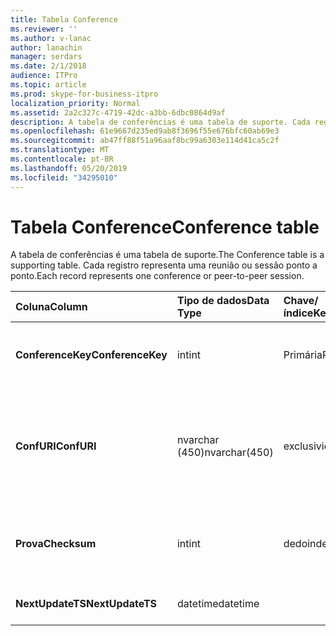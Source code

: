 ```yaml
---
title: Tabela Conference
ms.reviewer: ''
ms.author: v-lanac
author: lanachin
manager: serdars
ms.date: 2/1/2018
audience: ITPro
ms.topic: article
ms.prod: skype-for-business-itpro
localization_priority: Normal
ms.assetid: 2a2c327c-4719-42dc-a3bb-6dbc0864d9af
description: A tabela de conferências é uma tabela de suporte. Cada registro representa uma reunião ou sessão ponto a ponto.
ms.openlocfilehash: 61e9667d235ed9ab8f3696f55e676bfc60ab69e3
ms.sourcegitcommit: ab47ff88f51a96aaf8bc99a6303e114d41ca5c2f
ms.translationtype: MT
ms.contentlocale: pt-BR
ms.lasthandoff: 05/20/2019
ms.locfileid: "34295010"
---
```

# <a name="conference-table"></a><span data-ttu-id="27563-104">Tabela Conference</span><span class="sxs-lookup"><span data-stu-id="27563-104">Conference table</span></span>
 
<span data-ttu-id="27563-105">A tabela de conferências é uma tabela de suporte.</span><span class="sxs-lookup"><span data-stu-id="27563-105">The Conference table is a supporting table.</span></span> <span data-ttu-id="27563-106">Cada registro representa uma reunião ou sessão ponto a ponto.</span><span class="sxs-lookup"><span data-stu-id="27563-106">Each record represents one conference or peer-to-peer session.</span></span>
  
|<span data-ttu-id="27563-107">**Coluna**</span><span class="sxs-lookup"><span data-stu-id="27563-107">**Column**</span></span>|<span data-ttu-id="27563-108">**Tipo de dados**</span><span class="sxs-lookup"><span data-stu-id="27563-108">**Data Type**</span></span>|<span data-ttu-id="27563-109">**Chave/índice**</span><span class="sxs-lookup"><span data-stu-id="27563-109">**Key/Index**</span></span>|<span data-ttu-id="27563-110">**Detalhes**</span><span class="sxs-lookup"><span data-stu-id="27563-110">**Details**</span></span>|
|:-----|:-----|:-----|:-----|
|<span data-ttu-id="27563-111">**ConferenceKey**</span><span class="sxs-lookup"><span data-stu-id="27563-111">**ConferenceKey**</span></span> <br/> |<span data-ttu-id="27563-112">int</span><span class="sxs-lookup"><span data-stu-id="27563-112">int</span></span>  <br/> |<span data-ttu-id="27563-113">Primária</span><span class="sxs-lookup"><span data-stu-id="27563-113">Primary</span></span>  <br/> |<span data-ttu-id="27563-114">Número exclusivo que identifica esse registro de conferência.</span><span class="sxs-lookup"><span data-stu-id="27563-114">Unique number identifying this conference record.</span></span>  <br/> |
|<span data-ttu-id="27563-115">**ConfURI**</span><span class="sxs-lookup"><span data-stu-id="27563-115">**ConfURI**</span></span> <br/> |<span data-ttu-id="27563-116">nvarchar (450)</span><span class="sxs-lookup"><span data-stu-id="27563-116">nvarchar(450)</span></span>  <br/> |<span data-ttu-id="27563-117">exclusividade</span><span class="sxs-lookup"><span data-stu-id="27563-117">unique</span></span>  <br/> |<span data-ttu-id="27563-118">URL da conferência se for uma conferência ou caixa de diálogo se for uma sessão ponto a ponto.</span><span class="sxs-lookup"><span data-stu-id="27563-118">Conference URI if this is a conference, or DialogID if this is a peer-to-peer session.</span></span>  <br/> |
|<span data-ttu-id="27563-119">**Prova**</span><span class="sxs-lookup"><span data-stu-id="27563-119">**Checksum**</span></span> <br/> |<span data-ttu-id="27563-120">int</span><span class="sxs-lookup"><span data-stu-id="27563-120">int</span></span>  <br/> |<span data-ttu-id="27563-121">dedo</span><span class="sxs-lookup"><span data-stu-id="27563-121">index</span></span>  <br/> |<span data-ttu-id="27563-122">Checksum do URI da conferência.</span><span class="sxs-lookup"><span data-stu-id="27563-122">Checksum of the conference URI.</span></span> <span data-ttu-id="27563-123">Isso é usado internamente.</span><span class="sxs-lookup"><span data-stu-id="27563-123">This is used internally.</span></span>  <br/> |
|<span data-ttu-id="27563-124">**NextUpdateTS**</span><span class="sxs-lookup"><span data-stu-id="27563-124">**NextUpdateTS**</span></span> <br/> |<span data-ttu-id="27563-125">datetime</span><span class="sxs-lookup"><span data-stu-id="27563-125">datetime</span></span>  <br/> ||<span data-ttu-id="27563-126">Somente para uso interno.</span><span class="sxs-lookup"><span data-stu-id="27563-126">For internal use only.</span></span>  <br/> |
   

